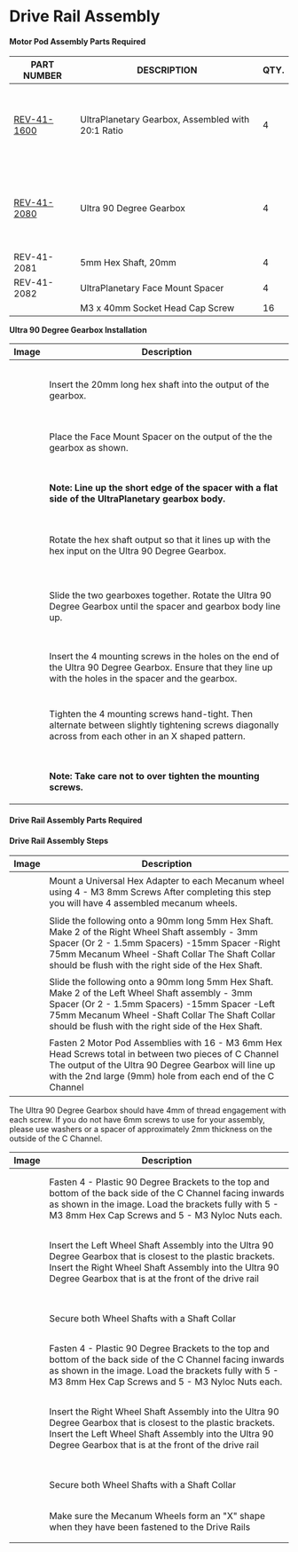 # Drive Rail Assembly

#### Motor Pod Assembly Parts Required <a href="#motor-pod-assembly-parts-required" id="motor-pod-assembly-parts-required"></a>

| **PART NUMBER**                                                                           | **DESCRIPTION**                                   | **QTY.** |
| ----------------------------------------------------------------------------------------- | ------------------------------------------------- | -------- |
| <p>​</p><p><a href="https://www.revrobotics.com/rev-41-1600/">REV-41-1600</a></p><p>​</p> | UltraPlanetary Gearbox, Assembled with 20:1 Ratio | 4        |
| <p>​</p><p><a href="https://www.revrobotics.com/rev-41-2080/">REV-41-2080</a></p><p>​</p> | Ultra 90 Degree Gearbox                           | 4        |
| REV-41-2081                                                                               | 5mm Hex Shaft, 20mm                               | 4        |
| REV-41-2082                                                                               | UltraPlanetary Face Mount Spacer                  | 4        |
| ​                                                                                         | M3 x 40mm Socket Head Cap Screw                   | 16       |

**Ultra 90 Degree Gearbox Installation**

| Image                                                                                                                                                                                                                                                                             | Description                                                                                                                                                                                                                                          |
| --------------------------------------------------------------------------------------------------------------------------------------------------------------------------------------------------------------------------------------------------------------------------------- | ---------------------------------------------------------------------------------------------------------------------------------------------------------------------------------------------------------------------------------------------------- |
| <p>​</p><p><img src="https://2589213514-files.gitbook.io/~/files/v0/b/gitbook-x-prod.appspot.com/o/spaces%2FH9K1InCLC1ZxIkdPJt31%2Fuploads%2F3mfu4XSGrexQlCyGkUgt%2Fimage.png?alt=media&#x26;token=d1804e5f-77d1-4559-bd85-0481d76accbc" alt="" data-size="original"></p><p>​</p> | Insert the 20mm long hex shaft into the output of the gearbox.                                                                                                                                                                                       |
| <p>​</p><p><img src="https://2589213514-files.gitbook.io/~/files/v0/b/gitbook-x-prod.appspot.com/o/spaces%2FH9K1InCLC1ZxIkdPJt31%2Fuploads%2F8BQiVAcDSVqFpjDlXLSV%2Fimage.png?alt=media&#x26;token=355506fc-f5ee-4ce2-bed1-acf956370134" alt="" data-size="original"></p><p>​</p> | <p>Place the Face Mount Spacer on the output of the the gearbox as shown.</p><p>​</p><p><strong>Note: Line up the short edge of the spacer with a flat side of the UltraPlanetary gearbox body.</strong></p>                                         |
| <p>​</p><p><img src="https://2589213514-files.gitbook.io/~/files/v0/b/gitbook-x-prod.appspot.com/o/spaces%2FH9K1InCLC1ZxIkdPJt31%2Fuploads%2FDiseL0KRDiGeoIYNTK1Y%2Fimage.png?alt=media&#x26;token=d5189294-68eb-4962-8436-f6453ebd02ec" alt="" data-size="original"></p><p>​</p> | Rotate the hex shaft output so that it lines up with the hex input on the Ultra 90 Degree Gearbox.                                                                                                                                                   |
| <p>​</p><p><img src="https://2589213514-files.gitbook.io/~/files/v0/b/gitbook-x-prod.appspot.com/o/spaces%2FH9K1InCLC1ZxIkdPJt31%2Fuploads%2FvV2mOosMliHf7mxfOpxs%2Fimage.png?alt=media&#x26;token=26443d8b-48aa-4a7d-a51d-1b8a10920aeb" alt="" data-size="original"></p><p>​</p> | Slide the two gearboxes together. Rotate the Ultra 90 Degree Gearbox until the spacer and gearbox body line up.                                                                                                                                      |
| <p>​</p><p><img src="https://2589213514-files.gitbook.io/~/files/v0/b/gitbook-x-prod.appspot.com/o/spaces%2FH9K1InCLC1ZxIkdPJt31%2Fuploads%2FysMgqXasM4i6Kgbd9YkH%2Fimage.png?alt=media&#x26;token=b1b4eb97-15ec-490a-b1f9-e1554f5814d6" alt="" data-size="original"></p><p>​</p> | Insert the 4 mounting screws in the holes on the end of the Ultra 90 Degree Gearbox. Ensure that they line up with the holes in the spacer and the gearbox.                                                                                          |
| <p>​</p><p><img src="https://2589213514-files.gitbook.io/~/files/v0/b/gitbook-x-prod.appspot.com/o/spaces%2FH9K1InCLC1ZxIkdPJt31%2Fuploads%2FuMs3snVWMJpts9rtR0mv%2Fimage.png?alt=media&#x26;token=64bc80ff-8d39-47ad-9702-e9cd4c2c8b9a" alt="" data-size="original"></p><p>​</p> | <p>Tighten the 4 mounting screws hand-tight. Then alternate between slightly tightening screws diagonally across from each other in an X shaped pattern.</p><p>​</p><p><strong>Note: Take care not to over tighten the mounting screws.</strong></p> |

#### Drive Rail Assembly Parts Required <a href="#drive-rail-assembly-parts-required" id="drive-rail-assembly-parts-required"></a>

#### Drive Rail Assembly Steps <a href="#drive-rail-assembly-steps" id="drive-rail-assembly-steps"></a>

| Image                                                                                                                                                                                                                                                                               | Description                                                                                                                                                                                                                                                  |
| ----------------------------------------------------------------------------------------------------------------------------------------------------------------------------------------------------------------------------------------------------------------------------------- | ------------------------------------------------------------------------------------------------------------------------------------------------------------------------------------------------------------------------------------------------------------ |
| <p><img src="https://2589213514-files.gitbook.io/~/files/v0/b/gitbook-x-prod.appspot.com/o/spaces%2FH9K1InCLC1ZxIkdPJt31%2Fuploads%2FjOzt0U3mNwAkoT0Xh0iF%2Fimage%20(15).png?alt=media&#x26;token=1597f6f1-bf92-4761-8a83-518467c2d16e" alt="" data-size="original"></p><p>​</p>    | Mount a Universal Hex Adapter to each Mecanum wheel using 4 - M3 8mm Screws After completing this step you will have 4 assembled mecanum wheels.                                                                                                             |
| <p>​</p><p><img src="https://2589213514-files.gitbook.io/~/files/v0/b/gitbook-x-prod.appspot.com/o/spaces%2FH9K1InCLC1ZxIkdPJt31%2Fuploads%2Fv5UXPQYhew6nvA0llQ1c%2Fimage.png?alt=media&#x26;token=2700655a-d785-4eda-82ef-97cdc9773227" alt="" data-size="original"></p><p>​</p>   | Slide the following onto a 90mm long 5mm Hex Shaft. Make 2 of the Right Wheel Shaft assembly - 3mm Spacer (Or 2 - 1.5mm Spacers) -15mm Spacer -Right 75mm Mecanum Wheel -Shaft Collar The Shaft Collar should be flush with the right side of the Hex Shaft. |
| <p>​</p><p><img src="https://2589213514-files.gitbook.io/~/files/v0/b/gitbook-x-prod.appspot.com/o/spaces%2FH9K1InCLC1ZxIkdPJt31%2Fuploads%2FZasVbOWBMXPgznZLzsfg%2Fimage.png?alt=media&#x26;token=b682b84d-9d12-4d83-a2cf-de60173060ab" alt="" data-size="original"></p><p>​</p>   | Slide the following onto a 90mm long 5mm Hex Shaft. Make 2 of the Left Wheel Shaft assembly - 3mm Spacer (Or 2 - 1.5mm Spacers) -15mm Spacer -Left 75mm Mecanum Wheel -Shaft Collar The Shaft Collar should be flush with the right side of the Hex Shaft.   |
| <p>​</p><p><img src="https://2589213514-files.gitbook.io/~/files/v0/b/gitbook-x-prod.appspot.com/o/spaces%2FH9K1InCLC1ZxIkdPJt31%2Fuploads%2Fidmj31iofXFaafdlWIJc%2Fimage15.png?alt=media&#x26;token=43c352a8-3215-4037-9c63-dc2c5cb9b07c" alt="" data-size="original"></p><p>​</p> | Fasten 2 Motor Pod Assemblies with 16 - M3 6mm Hex Head Screws total in between two pieces of C Channel The output of the Ultra 90 Degree Gearbox will line up with the 2nd large (9mm) hole from each end of the C Channel                                  |

The Ultra 90 Degree Gearbox should have 4mm of thread engagement with each screw. If you do not have 6mm screws to use for your assembly, please use washers or a spacer of approximately 2mm thickness on the outside of the C Channel.

| Image                                                                                                                                                                                                                                                                                                                             | Description                                                                                                                                                                                                                                                                                    |
| --------------------------------------------------------------------------------------------------------------------------------------------------------------------------------------------------------------------------------------------------------------------------------------------------------------------------------- | ---------------------------------------------------------------------------------------------------------------------------------------------------------------------------------------------------------------------------------------------------------------------------------------------- |
| <p>​</p><p><img src="https://2589213514-files.gitbook.io/~/files/v0/b/gitbook-x-prod.appspot.com/o/spaces%2FH9K1InCLC1ZxIkdPJt31%2Fuploads%2FpIhZVFGbNHUj72KETpno%2Fimage10.png?alt=media&#x26;token=3c9b9381-f243-4f48-8db9-fdd2cf1ad08f" alt="" data-size="original"></p><p>​</p>                                               | Fasten 4 - Plastic 90 Degree Brackets to the top and bottom of the back side of the C Channel facing inwards as shown in the image. Load the brackets fully with 5 - M3 8mm Hex Cap Screws and 5 - M3 Nyloc Nuts each.                                                                         |
| <p>​</p><p><img src="https://2589213514-files.gitbook.io/~/files/v0/b/gitbook-x-prod.appspot.com/o/spaces%2FH9K1InCLC1ZxIkdPJt31%2Fuploads%2Fc6zauhALsFVmLP0M2D5M%2FMecanum%20Drivetrain%20Kit%20V2%20(REV-45-2470)%20(1).png?alt=media&#x26;token=88b143dc-68c2-49e2-8e12-50663d778ca9" alt="" data-size="original"></p><p>​</p> | <p>Insert the Left Wheel Shaft Assembly into the Ultra 90 Degree Gearbox that is closest to the plastic brackets. Insert the Right Wheel Shaft Assembly into the Ultra 90 Degree Gearbox that is at the front of the drive rail</p><p>​</p><p>Secure both Wheel Shafts with a Shaft Collar</p> |
| <p>​</p><p><img src="https://2589213514-files.gitbook.io/~/files/v0/b/gitbook-x-prod.appspot.com/o/spaces%2FH9K1InCLC1ZxIkdPJt31%2Fuploads%2FMqQwY6MLSlDAmaES4obr%2Fimage8.png?alt=media&#x26;token=d6ec26f8-aed8-4c3b-bb58-c1963bb52f8e" alt="" data-size="original"></p><p>​</p>                                                | Fasten 4 - Plastic 90 Degree Brackets to the top and bottom of the back side of the C Channel facing inwards as shown in the image. Load the brackets fully with 5 - M3 8mm Hex Cap Screws and 5 - M3 Nyloc Nuts each.                                                                         |
| <p>​</p><p><img src="https://2589213514-files.gitbook.io/~/files/v0/b/gitbook-x-prod.appspot.com/o/spaces%2FH9K1InCLC1ZxIkdPJt31%2Fuploads%2FpKmakmc4O8vNFsc2kVJZ%2FMecanum%20Drivetrain%20Kit%20V2%20(REV-45-2470)%20(2).png?alt=media&#x26;token=db5de4e2-a33e-4fe4-819b-5df74954d5d6" alt="" data-size="original"></p><p>​</p> | <p>Insert the Right Wheel Shaft Assembly into the Ultra 90 Degree Gearbox that is closest to the plastic brackets. Insert the Left Wheel Shaft Assembly into the Ultra 90 Degree Gearbox that is at the front of the drive rail</p><p>​</p><p>Secure both Wheel Shafts with a Shaft Collar</p> |
| <p><img src="https://2589213514-files.gitbook.io/~/files/v0/b/gitbook-x-prod.appspot.com/o/spaces%2FH9K1InCLC1ZxIkdPJt31%2Fuploads%2FuHMbS1EHuW5fHLqH1Vbn%2Fmecanum%20x.png?alt=media&#x26;token=ffa73dfb-8c7d-4475-8929-286d8683bf7e" alt="" data-size="original"></p><p>​</p>                                                   | Make sure the Mecanum Wheels form an "X" shape when they have been fastened to the Drive Rails                                                                                                                                                                                                 |
